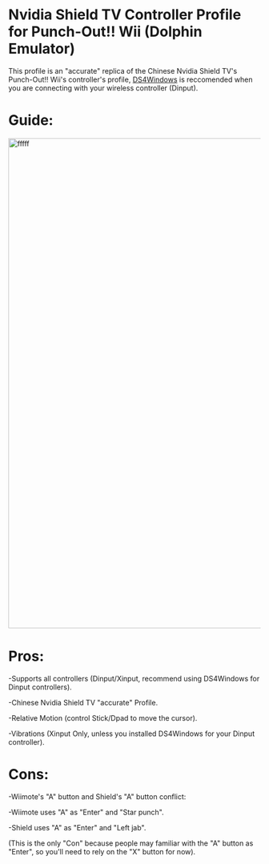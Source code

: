 # Nvidia Shield TV Controller Profile for Punch-Out!! Wii (Dolphin Emulator)

This profile is an "accurate" replica of the Chinese Nvidia Shield TV's Punch-Out!! Wii's controller's profile, [DS4Windows](https://github.com/Ryochan7/DS4Windows) is reccomended when you are connecting with your wireless controller (Dinput).

# Guide:
<img width="1944" height="979" alt="fffff" src="https://github.com/user-attachments/assets/3c5803a8-48ff-482f-a540-61110a0c8ba8" />

# Pros:
-Supports all controllers (Dinput/Xinput, recommend using DS4Windows for Dinput controllers).

-Chinese Nvidia Shield TV "accurate" Profile.

-Relative Motion (control Stick/Dpad to move the cursor).

-Vibrations (Xinput Only, unless you installed DS4Windows for your Dinput controller).

# Cons:
-Wiimote's "A" button and Shield's "A" button conflict:

  -Wiimote uses "A" as "Enter" and "Star punch".
  
  -Shield uses "A" as "Enter" and "Left jab".
  
(This is the only "Con" because people may familiar with the "A" button as "Enter", so you'll need to rely on the "X" button for now).
